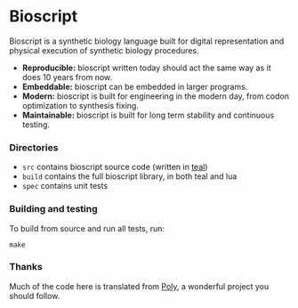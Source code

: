 # Bioscript

Bioscript is a synthetic biology language built for digital representation and physical execution of synthetic biology procedures.

* __Reproducible:__ bioscript written today should act the same way as it does 10 years from now.
* __Embeddable:__ bioscript can be embedded in larger programs.
* __Modern:__ bioscript is built for engineering in the modern day, from codon optimization to synthesis fixing.
* __Maintainable:__ bioscript is built for long term stability and continuous testing.

### Directories
* `src` contains bioscript source code (written in [teal](https://github.com/teal-language))
* `build` contains the full bioscript library, in both teal and lua
* `spec` contains unit tests

### Building and testing
To build from source and run all tests, run:
```
make
```

### Thanks
Much of the code here is translated from [Poly](https://github.com/TimothyStiles/poly), a wonderful project you should follow.
